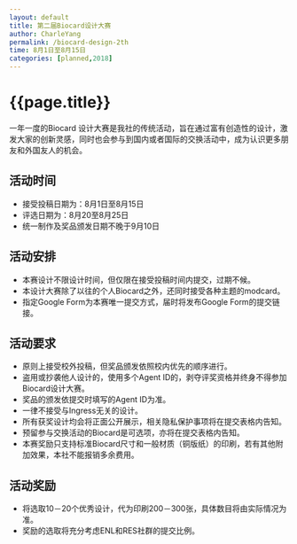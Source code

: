 ```yaml
---
layout: default
title: 第二届Biocard设计大赛
author: CharleYang
permalink: /biocard-design-2th
time: 8月1日至8月15日
categories: [planned,2018] 
---
```


# {{page.title}}
一年一度的Biocard 设计大赛是我社的传统活动，旨在通过富有创造性的设计，激发大家的创新灵感，同时也会参与到国内或者国际的交换活动中，成为认识更多朋友和外国友人的机会。

## 活动时间
- 接受投稿日期为：8月1日至8月15日
- 评选日期为：8月20至8月25日
- 统一制作及奖品颁发日期不晚于9月10日

## 活动安排
- 本赛设计不限设计时间，但仅限在接受投稿时间内提交，过期不候。
- 本设计大赛除了以往的个人Biocard之外，还同时接受各种主题的modcard。
- 指定Google Form为本赛唯一提交方式，届时将发布Google Form的提交链接。

## 活动要求
- 原则上接受校外投稿，但奖品颁发依照校内优先的顺序进行。
- 盗用或抄袭他人设计的，使用多个Agent ID的，剥夺评奖资格并终身不得参加Biocard设计大赛。
- 奖品的颁发依提交时填写的Agent ID为准。
- 一律不接受与Ingress无关的设计。
- 所有获奖设计均会将正面公开展示，相关隐私保护事项将在提交表格内告知。
- 预留参与交换活动的Biocard是可选项，亦将在提交表格内告知。
- 本赛奖励只支持标准Biocard尺寸和一般材质（铜版纸）的印刷，若有其他附加效果，本社不能报销多余费用。

## 活动奖励
- 将选取10－20个优秀设计，代为印刷200－300张，具体数目将由实际情况为准。
- 奖励的选取将充分考虑ENL和RES社群的提交比例。


